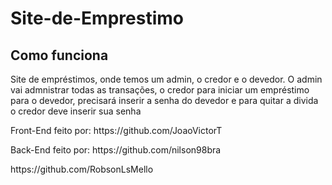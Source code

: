 # Site-de-Emprestimo

<h2>Como funciona</h2>

<p>Site de empréstimos, onde temos um admin, o credor e o devedor.
   O admin vai admnistrar todas as transações, o credor para iniciar um empréstimo para o devedor, precisará inserir a senha do devedor e para quitar a divida o credor      deve inserir sua senha
</p>


<p>Front-End feito por: https://github.com/JoaoVictorT</p>

<p>Back-End feito por: https://github.com/nilson98bra</p> 
                       https://github.com/RobsonLsMello

